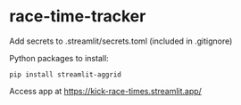 # race-time-tracker

Add secrets to .streamlit/secrets.toml (included in .gitignore)

Python packages to install:

`pip install streamlit-aggrid`

Access app at https://kick-race-times.streamlit.app/